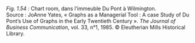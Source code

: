 *Fig. 1.54 :* Chart room, dans l’immeuble Du Pont à Wilmington.  
Source : JoAnne Yates, « Graphs as a Managerial Tool : A case Study of Du Pont’s Use of Graphs in the Early Twentieth Century ». *The Journal of Business Communication*, vol. 33, n°1, 1985. © Eleutherian Mills Historical Library.